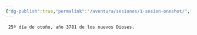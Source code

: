```yaml
---
{"dg-publish":true,"permalink":"/aventura/sesiones/1-sesion-oneshot/","dgPassFrontmatter":true}
---
```


	 25º día de otoño, año 3781 de los nuevos Dioses.